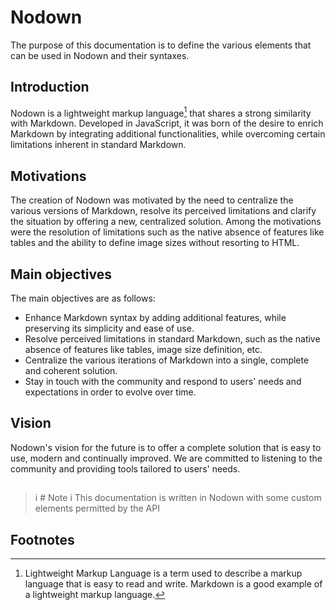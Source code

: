 # Nodown

The purpose of this documentation is to define the various elements that can be used in Nodown and their syntaxes.

## Introduction

Nodown is a lightweight markup language[^lml] that shares a strong similarity with Markdown. Developed in JavaScript, it was born of the desire to enrich Markdown by integrating additional functionalities, while overcoming certain limitations inherent in standard Markdown.

## Motivations

The creation of Nodown was motivated by the need to centralize the various versions of Markdown, resolve its perceived limitations and clarify the situation by offering a new, centralized solution. Among the motivations were the resolution of limitations such as the native absence of features like tables and the ability to define image sizes without resorting to HTML.

## Main objectives

The main objectives are as follows:

- Enhance Markdown syntax by adding additional features, while preserving its simplicity and ease of use.
- Resolve perceived limitations in standard Markdown, such as the native absence of features like tables, image size definition, etc.
- Centralize the various iterations of Markdown into a single, complete and coherent solution.
- Stay in touch with the community and respond to users' needs and expectations in order to evolve over time.

## Vision

Nodown's vision for the future is to offer a complete solution that is easy to use, modern and continually improved. We are committed to listening to the community and providing tools tailored to users' needs.

##

>i # Note
>i This documentation is written in Nodown with some custom elements permitted by the API

## Footnotes

[^lml]: Lightweight Markup Language is a term used to describe a markup language that is easy to read and write. Markdown is a good example of a lightweight markup language.
